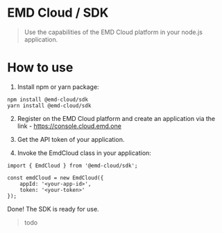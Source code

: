 # EMD Cloud / SDK

> Use the capabilities of the EMD Cloud platform in your node.js application.

# How to use

1. Install npm or yarn package:

```
npm install @emd-cloud/sdk
yarn install @emd-cloud/sdk
```

2. Register on the EMD Cloud platform and create an application via the link - https://console.cloud.emd.one

3. Get the API token of your application.

4. Invoke the EmdCloud class in your application:

```
import { EmdCloud } from '@emd-cloud/sdk';

const emdCloud = new EmdCloud({
    appId: '<your-app-id>',
    token: '<your-token>'
});
```

Done! The SDK is ready for use.

> todo
